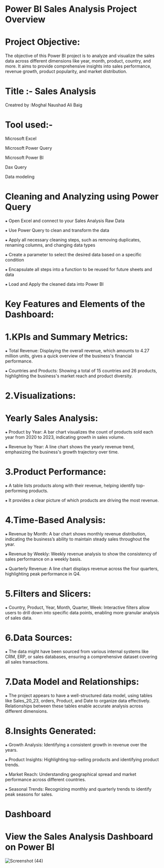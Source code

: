 # Power BI Sales Analysis Project Overview

# Project Objective:

The objective of this Power BI project is to analyze and visualize the sales data across different dimensions like year, month, product, country, and more. It aims to provide comprehensive insights into sales performance, revenue growth, product popularity, and market distribution.

# Title :- Sales Analysis
Creatred by :Moghal Naushad Ali Baig

# Tool used:-
Microsoft Excel

Microsoft Power Query

Microsoft Power BI

Dax Query

Data modeling

# Cleaning and Analyzing using Power Query

⁕ Open Excel and connect to your Sales Analysis Raw Data

⁕ Use Power Query to clean and transform the data

⁕ Apply all necessary cleaning steps, such as removing duplicates, renaming columns, and changing data types

⁕ Create a parameter to select the desired data based on a specific condition

⁕ Encapsulate all steps into a function to be reused for future sheets and data

⁕ Load and Apply the cleaned data into Power BI

# Key Features and Elements of the Dashboard:
# 1.KPIs and Summary Metrics:

⁕ Total Revenue: Displaying the overall revenue, which amounts to 4.27 million units, gives a quick overview of the business's financial performance.

⁕ Countries and Products: Showing a total of 15 countries and 26 products, highlighting the business's market reach and product diversity.

# 2.Visualizations:

# Yearly Sales Analysis:

⁕ Product by Year: A bar chart visualizes the count of products sold each year from 2020 to 2023, indicating growth in sales volume.

⁕ Revenue by Year: A line chart shows the yearly revenue trend, emphasizing the business's growth trajectory over time.

# 3.Product Performance:

⁕ A table lists products along with their revenue, helping identify top-performing products. 

⁕ It provides a clear picture of which products are driving the most revenue.

# 4.Time-Based Analysis:

⁕ Revenue by Month: A bar chart shows monthly revenue distribution, indicating the business’s ability to maintain steady sales throughout the year.

⁕ Revenue by Weekly: Weekly revenue analysis to show the consistency of sales performance on a weekly basis.

⁕ Quarterly Revenue: A line chart displays revenue across the four quarters, highlighting peak performance in Q4.

# 5.Filters and Slicers:

⁕ Country, Product, Year, Month, Quarter, Week: Interactive filters allow users to drill down into specific data points, enabling more granular analysis of sales data.

# 6.Data Sources:

⁕ The data might have been sourced from various internal systems like CRM, ERP, or sales databases, ensuring a comprehensive dataset covering all sales transactions.

# 7.Data Model and Relationships:

⁕ The project appears to have a well-structured data model, using tables like Sales_20_23, orders, Product, and Date to organize data effectively. Relationships between these tables enable accurate analysis across different dimensions.

# 8.Insights Generated:

⁕ Growth Analysis: Identifying a consistent growth in revenue over the years.

⁕ Product Insights: Highlighting top-selling products and identifying product trends.

⁕ Market Reach: Understanding geographical spread and market performance across different countries.

⁕ Seasonal Trends: Recognizing monthly and quarterly trends to identify peak seasons for sales.



# Dashboard

# View the Sales Analysis Dashboard on Power BI

![Screenshot (44)](https://github.com/user-attachments/assets/90e1c0be-fe20-4ade-8c8e-07b197a97c9b)





